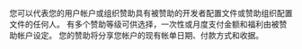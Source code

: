 您可以代表您的用户帐户或组织赞助具有被赞助的开发者配置文件或赞助组织配置文件的任何人。 有多个赞助等级可供选择，一次性或月度支付金额和福利由被赞助帐户设定。 您的赞助将分享您帐户的现有帐单日期、付款方式和收据。
